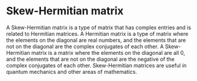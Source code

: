 # Skew-Hermitian matrix

A Skew-Hermitian matrix is a type of matrix that has complex entries and is related to Hermitian matrices. A Hermitian matrix is a type of matrix where the elements on the diagonal are real numbers, and the elements that are not on the diagonal are the complex conjugates of each other. A Skew-Hermitian matrix is a matrix where the elements on the diagonal are all 0, and the elements that are not on the diagonal are the negative of the complex conjugates of each other. Skew-Hermitian matrices are useful in quantum mechanics and other areas of mathematics.
